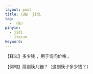 ```yaml
---
layout: post
title: 几钿 'jidi
tag:
  - 〈名〉
pinyin: 
  - jidi
  - jiqian
keyword: 
---
```



【释义】多少钱 ，用于询问价格 。                         
            
【例句】搿副筷几钿？（这副筷子多少钱？）          
        
          
